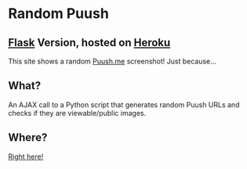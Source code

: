 # Random Puush
## [Flask](https://flask.pocoo.org) Version, hosted on [Heroku](https://www.heroku.com/)
This site shows a random [Puush.me](http://puush.me) screenshot!
Just because...

## What?
An AJAX call to a Python script that generates random Puush URLs and checks if they are viewable/public images.

## Where?
[Right here!](https://random-puush.herokuapp.com)

